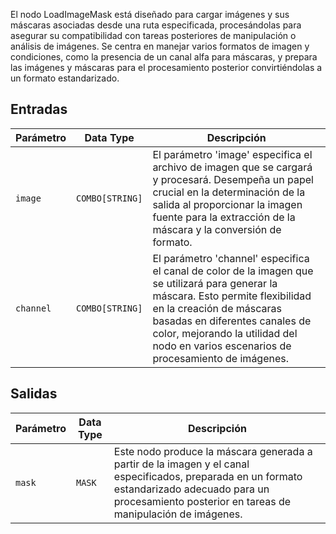 
El nodo LoadImageMask está diseñado para cargar imágenes y sus máscaras asociadas desde una ruta especificada, procesándolas para asegurar su compatibilidad con tareas posteriores de manipulación o análisis de imágenes. Se centra en manejar varios formatos de imagen y condiciones, como la presencia de un canal alfa para máscaras, y prepara las imágenes y máscaras para el procesamiento posterior convirtiéndolas a un formato estandarizado.

## Entradas

| Parámetro | Data Type | Descripción |
|-----------|-------------|-------------|
| `image`   | `COMBO[STRING]` | El parámetro 'image' especifica el archivo de imagen que se cargará y procesará. Desempeña un papel crucial en la determinación de la salida al proporcionar la imagen fuente para la extracción de la máscara y la conversión de formato. |
| `channel` | `COMBO[STRING]` | El parámetro 'channel' especifica el canal de color de la imagen que se utilizará para generar la máscara. Esto permite flexibilidad en la creación de máscaras basadas en diferentes canales de color, mejorando la utilidad del nodo en varios escenarios de procesamiento de imágenes. |

## Salidas

| Parámetro | Data Type | Descripción |
|-----------|-------------|-------------|
| `mask`    | `MASK`      | Este nodo produce la máscara generada a partir de la imagen y el canal especificados, preparada en un formato estandarizado adecuado para un procesamiento posterior en tareas de manipulación de imágenes. |
